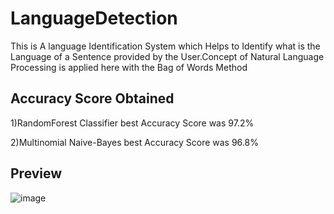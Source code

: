 # LanguageDetection

This is A language Identification  System which Helps to Identify what is the Language of a Sentence provided by the User.Concept of Natural Language Processing is applied here with the Bag of Words Method

## Accuracy Score Obtained 
1)RandomForest Classifier best Accuracy Score was 97.2%                                                                                                                             

2)Multinomial Naive-Bayes best Accuracy Score was  96.8%



## Preview
![image](https://user-images.githubusercontent.com/29440153/109509337-cb6d8e00-7ac6-11eb-89e6-f8b075c9d26c.png)

